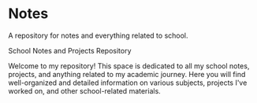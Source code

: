 # Notes

A repository for notes and everything related to school.

School Notes and Projects Repository

Welcome to my repository! This space is dedicated to all my school notes, projects, and anything related to my academic journey. Here you will find well-organized and detailed information on various subjects, projects I've worked on, and other school-related materials.

